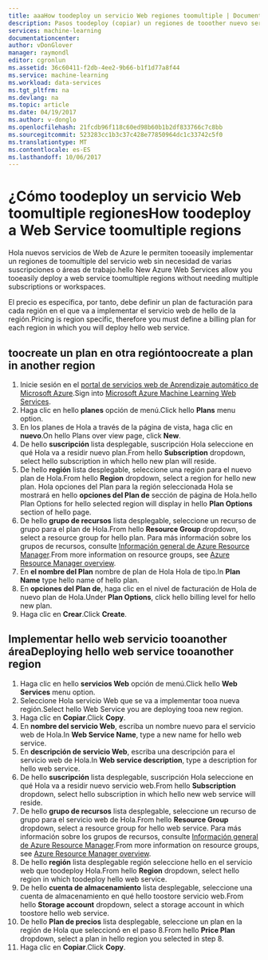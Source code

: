 ```yaml
---
title: aaaHow toodeploy un servicio Web regiones toomultiple | Documentos de Microsoft
description: Pasos toodeploy (copiar) un regiones de tooother nuevo servicio Web.
services: machine-learning
documentationcenter: 
author: vDonGlover
manager: raymondl
editor: cgronlun
ms.assetid: 36c60411-f2db-4ee2-9b66-b1f1d77a8f44
ms.service: machine-learning
ms.workload: data-services
ms.tgt_pltfrm: na
ms.devlang: na
ms.topic: article
ms.date: 04/19/2017
ms.author: v-donglo
ms.openlocfilehash: 21fcdb96f118c60ed98b60b1b2df833766c7c8bb
ms.sourcegitcommit: 523283cc1b3c37c428e77850964dc1c33742c5f0
ms.translationtype: MT
ms.contentlocale: es-ES
ms.lasthandoff: 10/06/2017
---
```

# <a name="how-toodeploy-a-web-service-toomultiple-regions"></a><span data-ttu-id="9ba1b-103">¿Cómo toodeploy un servicio Web toomultiple regiones</span><span class="sxs-lookup"><span data-stu-id="9ba1b-103">How toodeploy a Web Service toomultiple regions</span></span>
<span data-ttu-id="9ba1b-104">Hola nuevos servicios de Web de Azure le permiten tooeasily implementar un regiones de toomultiple del servicio web sin necesidad de varias suscripciones o áreas de trabajo.</span><span class="sxs-lookup"><span data-stu-id="9ba1b-104">hello New Azure Web Services allow you tooeasily deploy a web service toomultiple regions without needing multiple subscriptions or workspaces.</span></span> 

<span data-ttu-id="9ba1b-105">El precio es específica, por tanto, debe definir un plan de facturación para cada región en el que va a implementar el servicio web de hello de la región.</span><span class="sxs-lookup"><span data-stu-id="9ba1b-105">Pricing is region specific, therefore you must define a billing plan for each region in which you will deploy hello web service.</span></span>

## <a name="toocreate-a-plan-in-another-region"></a><span data-ttu-id="9ba1b-106">toocreate un plan en otra región</span><span class="sxs-lookup"><span data-stu-id="9ba1b-106">toocreate a plan in another region</span></span>
1. <span data-ttu-id="9ba1b-107">Inicie sesión en el [portal de servicios web de Aprendizaje automático de Microsoft Azure](https://services.azureml.net/).</span><span class="sxs-lookup"><span data-stu-id="9ba1b-107">Sign into [Microsoft Azure Machine Learning Web Services](https://services.azureml.net/).</span></span>
2. <span data-ttu-id="9ba1b-108">Haga clic en hello **planes** opción de menú.</span><span class="sxs-lookup"><span data-stu-id="9ba1b-108">Click hello **Plans** menu option.</span></span>
3. <span data-ttu-id="9ba1b-109">En los planes de Hola a través de la página de vista, haga clic en **nuevo**.</span><span class="sxs-lookup"><span data-stu-id="9ba1b-109">On hello Plans over view page, click **New**.</span></span>
4. <span data-ttu-id="9ba1b-110">De hello **suscripción** lista desplegable, suscripción Hola seleccione en qué Hola va a residir nuevo plan.</span><span class="sxs-lookup"><span data-stu-id="9ba1b-110">From hello **Subscription** dropdown, select hello subscription in which hello new plan will reside.</span></span>
5. <span data-ttu-id="9ba1b-111">De hello **región** lista desplegable, seleccione una región para el nuevo plan de Hola.</span><span class="sxs-lookup"><span data-stu-id="9ba1b-111">From hello **Region** dropdown, select a region for hello new plan.</span></span> <span data-ttu-id="9ba1b-112">Hola opciones del Plan para la región seleccionada Hola se mostrará en hello **opciones del Plan de** sección de página de Hola.</span><span class="sxs-lookup"><span data-stu-id="9ba1b-112">hello Plan Options for hello selected region will display in hello **Plan Options** section of hello page.</span></span>
6. <span data-ttu-id="9ba1b-113">De hello **grupo de recursos** lista desplegable, seleccione un recurso de grupo para el plan de Hola.</span><span class="sxs-lookup"><span data-stu-id="9ba1b-113">From hello **Resource Group** dropdown, select a resource group for hello plan.</span></span> <span data-ttu-id="9ba1b-114">Para más información sobre los grupos de recursos, consulte [Información general de Azure Resource Manager](../azure-resource-manager/resource-group-overview.md).</span><span class="sxs-lookup"><span data-stu-id="9ba1b-114">From more information on resource groups, see [Azure Resource Manager overview](../azure-resource-manager/resource-group-overview.md).</span></span>
7. <span data-ttu-id="9ba1b-115">En **el nombre del Plan** nombre de plan de Hola Hola de tipo.</span><span class="sxs-lookup"><span data-stu-id="9ba1b-115">In **Plan Name** type hello name of hello plan.</span></span>
8. <span data-ttu-id="9ba1b-116">En **opciones del Plan de**, haga clic en el nivel de facturación de Hola de nuevo plan de Hola.</span><span class="sxs-lookup"><span data-stu-id="9ba1b-116">Under **Plan Options**, click hello billing level for hello new plan.</span></span>
9. <span data-ttu-id="9ba1b-117">Haga clic en **Crear**.</span><span class="sxs-lookup"><span data-stu-id="9ba1b-117">Click **Create**.</span></span>

## <a name="deploying-hello-web-service-tooanother-region"></a><span data-ttu-id="9ba1b-118">Implementar hello web servicio tooanother área</span><span class="sxs-lookup"><span data-stu-id="9ba1b-118">Deploying hello web service tooanother region</span></span>
1. <span data-ttu-id="9ba1b-119">Haga clic en hello **servicios Web** opción de menú.</span><span class="sxs-lookup"><span data-stu-id="9ba1b-119">Click hello **Web Services** menu option.</span></span>
2. <span data-ttu-id="9ba1b-120">Seleccione Hola servicio Web que se va a implementar tooa nueva región.</span><span class="sxs-lookup"><span data-stu-id="9ba1b-120">Select hello Web Service you are deploying tooa new region.</span></span>
3. <span data-ttu-id="9ba1b-121">Haga clic en **Copiar**.</span><span class="sxs-lookup"><span data-stu-id="9ba1b-121">Click **Copy**.</span></span>
4. <span data-ttu-id="9ba1b-122">En **nombre del servicio Web**, escriba un nombre nuevo para el servicio web de Hola.</span><span class="sxs-lookup"><span data-stu-id="9ba1b-122">In **Web Service Name**, type a new name for hello web service.</span></span>
5. <span data-ttu-id="9ba1b-123">En **descripción de servicio Web**, escriba una descripción para el servicio web de Hola.</span><span class="sxs-lookup"><span data-stu-id="9ba1b-123">In **Web service description**, type a description for hello web service.</span></span>
6. <span data-ttu-id="9ba1b-124">De hello **suscripción** lista desplegable, suscripción Hola seleccione en qué Hola va a residir nuevo servicio web.</span><span class="sxs-lookup"><span data-stu-id="9ba1b-124">From hello **Subscription** dropdown, select hello subscription in which hello new web service will reside.</span></span>
7. <span data-ttu-id="9ba1b-125">De hello **grupo de recursos** lista desplegable, seleccione un recurso de grupo para el servicio web de Hola.</span><span class="sxs-lookup"><span data-stu-id="9ba1b-125">From hello **Resource Group** dropdown, select a resource group for hello web service.</span></span> <span data-ttu-id="9ba1b-126">Para más información sobre los grupos de recursos, consulte [Información general de Azure Resource Manager](../azure-resource-manager/resource-group-overview.md).</span><span class="sxs-lookup"><span data-stu-id="9ba1b-126">From more information on resource groups, see [Azure Resource Manager overview](../azure-resource-manager/resource-group-overview.md).</span></span>
8. <span data-ttu-id="9ba1b-127">De hello **región** lista desplegable región seleccione hello en el servicio web que toodeploy Hola.</span><span class="sxs-lookup"><span data-stu-id="9ba1b-127">From hello **Region** dropdown, select hello region in which toodeploy hello web service.</span></span>
9. <span data-ttu-id="9ba1b-128">De hello **cuenta de almacenamiento** lista desplegable, seleccione una cuenta de almacenamiento en qué hello toostore servicio web.</span><span class="sxs-lookup"><span data-stu-id="9ba1b-128">From hello **Storage account** dropdown, select a storage account in which toostore hello web service.</span></span>
10. <span data-ttu-id="9ba1b-129">De hello **Plan de precios** lista desplegable, seleccione un plan en la región de Hola que seleccionó en el paso 8.</span><span class="sxs-lookup"><span data-stu-id="9ba1b-129">From hello **Price Plan** dropdown, select a plan in hello region you selected in step 8.</span></span>
11. <span data-ttu-id="9ba1b-130">Haga clic en **Copiar**.</span><span class="sxs-lookup"><span data-stu-id="9ba1b-130">Click **Copy**.</span></span>

